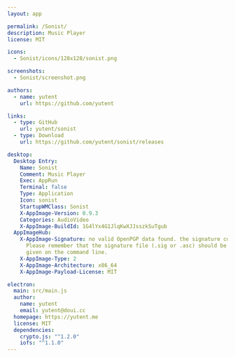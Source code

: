 ```yaml
---
layout: app

permalink: /Sonist/
description: Music Player
license: MIT

icons:
  - Sonist/icons/128x128/sonist.png

screenshots:
  - Sonist/screenshot.png

authors:
  - name: yutent
    url: https://github.com/yutent

links:
  - type: GitHub
    url: yutent/sonist
  - type: Download
    url: https://github.com/yutent/sonist/releases

desktop:
  Desktop Entry:
    Name: Sonist
    Comment: Music Player
    Exec: AppRun
    Terminal: false
    Type: Application
    Icon: sonist
    StartupWMClass: Sonist
    X-AppImage-Version: 0.9.3
    Categories: AudioVideo
    X-AppImage-BuildId: 1G4lYx4G1JlqKwXJJsszkSuTgub
  AppImageHub:
    X-AppImage-Signature: no valid OpenPGP data found. the signature could not be verified.
      Please remember that the signature file (.sig or .asc) should be the first file
      given on the command line.
    X-AppImage-Type: 2
    X-AppImage-Architecture: x86_64
    X-AppImage-Payload-License: MIT

electron:
  main: src/main.js
  author:
    name: yutent
    email: yutent@doui.cc
  homepage: https://yutent.me
  license: MIT
  dependencies:
    crypto.js: "^1.2.0"
    iofs: "^1.1.0"
---
```


